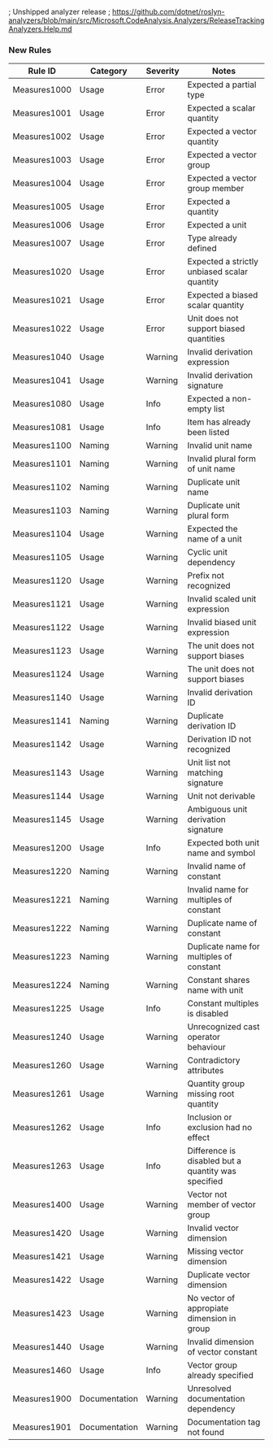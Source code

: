 ﻿; Unshipped analyzer release
; https://github.com/dotnet/roslyn-analyzers/blob/main/src/Microsoft.CodeAnalysis.Analyzers/ReleaseTrackingAnalyzers.Help.md

### New Rules

Rule ID | Category | Severity | Notes
--------|----------|----------|--------------------
Measures1000 | Usage | Error | Expected a partial type
Measures1001 | Usage | Error | Expected a scalar quantity
Measures1002 | Usage | Error | Expected a vector quantity
Measures1003 | Usage | Error | Expected a vector group
Measures1004 | Usage | Error | Expected a vector group member
Measures1005 | Usage | Error | Expected a quantity
Measures1006 | Usage | Error | Expected a unit
Measures1007 | Usage | Error | Type already defined
Measures1020 | Usage | Error | Expected a strictly unbiased scalar quantity
Measures1021 | Usage | Error | Expected a biased scalar quantity
Measures1022 | Usage | Error | Unit does not support biased quantities
Measures1040 | Usage | Warning | Invalid derivation expression
Measures1041 | Usage | Warning | Invalid derivation signature
Measures1080 | Usage | Info | Expected a non-empty list
Measures1081 | Usage | Info | Item has already been listed
Measures1100 | Naming | Warning | Invalid unit name
Measures1101 | Naming | Warning | Invalid plural form of unit name
Measures1102 | Naming | Warning | Duplicate unit name
Measures1103 | Naming | Warning | Duplicate unit plural form
Measures1104 | Usage | Warning | Expected the name of a unit
Measures1105 | Usage | Warning | Cyclic unit dependency
Measures1120 | Usage | Warning | Prefix not recognized
Measures1121 | Usage | Warning | Invalid scaled unit expression
Measures1122 | Usage | Warning | Invalid biased unit expression
Measures1123 | Usage | Warning | The unit does not support biases
Measures1124 | Usage | Warning | The unit does not support biases
Measures1140 | Usage | Warning | Invalid derivation ID
Measures1141 | Naming | Warning | Duplicate derivation ID
Measures1142 | Usage | Warning | Derivation ID not recognized
Measures1143 | Usage | Warning | Unit list not matching signature
Measures1144 | Usage | Warning | Unit not derivable
Measures1145 | Usage | Warning | Ambiguous unit derivation signature
Measures1200 | Usage | Info | Expected both unit name and symbol
Measures1220 | Naming | Warning | Invalid name of constant
Measures1221 | Naming | Warning | Invalid name for multiples of constant
Measures1222 | Naming | Warning | Duplicate name of constant
Measures1223 | Naming | Warning | Duplicate name for multiples of constant
Measures1224 | Naming | Warning | Constant shares name with unit
Measures1225 | Usage | Info | Constant multiples is disabled
Measures1240 | Usage | Warning | Unrecognized cast operator behaviour
Measures1260 | Usage | Warning | Contradictory attributes
Measures1261 | Usage | Warning | Quantity group missing root quantity
Measures1262 | Usage | Info | Inclusion or exclusion had no effect
Measures1263 | Usage | Info | Difference is disabled but a quantity was specified
Measures1400 | Usage | Warning | Vector not member of vector group
Measures1420 | Usage | Warning | Invalid vector dimension
Measures1421 | Usage | Warning | Missing vector dimension
Measures1422 | Usage | Warning | Duplicate vector dimension
Measures1423 | Usage | Warning | No vector of appropiate dimension in group
Measures1440 | Usage | Warning | Invalid dimension of vector constant
Measures1460 | Usage | Info | Vector group already specified
Measures1900 | Documentation | Warning | Unresolved documentation dependency
Measures1901 | Documentation | Warning | Documentation tag not found